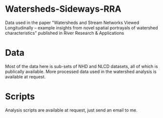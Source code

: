 # Watersheds-Sideways-RRA
Data used in the paper "Watersheds and Stream Networks Viewed Longitudinally – example insights from novel spatial portrayals of watershed characteristics" published in River Research &amp; Applications

# Data
Most of the data here is sub-sets of NHD and NLCD datasets, all of which is publically available. More processed data used in the watershed analysis is available at request. 

# Scripts
Analysis scripts are available at request, just send an email to me. 